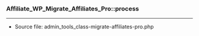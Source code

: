 ### Affiliate_WP_Migrate_Affiliates_Pro::process

----

- Source file: admin_tools_class-migrate-affiliates-pro.php